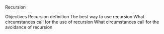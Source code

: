 Recursion

Objectives
Recursion definition
The best way to use recursion
What circumstances call for the use of recursion
What circumstances call for the avoidance of recursion
